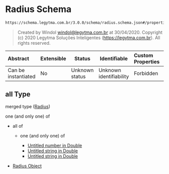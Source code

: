 # Radius Schema

```txt
https://schema.legytma.com.br/3.0.0/schema/radius.schema.json#/properties/all
```




> Created by Windol [windol@legytma.com.br](mailto:windol@legytma.com.br) at 30/04/2020.
> Copyright (c) 2020 Legytma Soluções Inteligentes (<https://legytma.com.br>). All rights reserved.
>

| Abstract            | Extensible | Status         | Identifiable            | Custom Properties | Additional Properties | Access Restrictions | Defined In                                                                                        |
| :------------------ | ---------- | -------------- | ----------------------- | :---------------- | --------------------- | ------------------- | ------------------------------------------------------------------------------------------------- |
| Can be instantiated | No         | Unknown status | Unknown identifiability | Forbidden         | Allowed               | none                | [border_radius_all.schema.json\*](../schema/border_radius_all.schema.json) |

## all Type

merged type ([Radius](border_radius_all-properties-radius.md))

one (and only one) of

-   all of

    -   one (and only one) of

        -   [Untitled number in Double](double-oneof-0.md)
        -   [Untitled string in Double](double-oneof-1.md)
        -   [Untitled string in Double](double-oneof-2.md)
-   [Radius Object](radius-oneof-radius-object.md)
